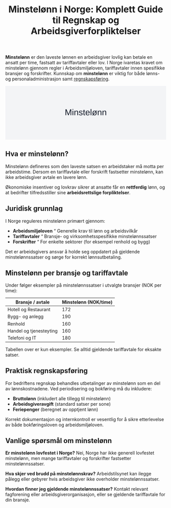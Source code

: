 ﻿---
title: "Minstelønn i Norge: Komplett Guide til Regnskap og Arbeidsgiverforpliktelser"
seoTitle: "Minstelønn i Norge | Guide for arbeidsgivere og regnskap"
description: "Minstelønn er den laveste lønnen arbeidsgiver kan betale per time, fastsatt gjennom tariffavtaler eller forskrifter. I Norge ivaretas minstelønn via bransjevise regler som virksomheter må følge i lønn og regnskap."
summary: "Hva er minstelønn, hvilke bransjer har satser, og hvordan håndteres dette korrekt i lønn og regnskap."
---

**Minstelønn** er den laveste lønnen en arbeidsgiver lovlig kan betale en ansatt per time, fastsatt av tariffavtaler eller lov. I Norge ivaretas kravet om minstelønn gjennom regler i Arbeidsmiljøloven, tariffavtaler innen spesifikke bransjer og forskrifter. Kunnskap om **minstelønn** er viktig for både lønns- og personaladministrasjon samt [regnskapsføring](/blogs/regnskap/hva-er-bokforing "Hva er Bokføring? Komplett Guide til Regnskapsføring").

![Minstelønn i Regnskap](minstelonn-image.svg)

## Hva er minstelønn?

Minstelønn defineres som den laveste satsen en arbeidstaker må motta per arbeidstime. Dersom en tariffavtale eller forskrift fastsetter minstelønn, kan ikke arbeidsgiver avtale en lavere lønn.

Økonomiske insentiver og lovkrav sikrer at ansatte får en **rettferdig** lønn, og at bedrifter tilfredsstiller sine **arbeidsrettslige forpliktelser**.

## Juridisk grunnlag

I Norge reguleres minstelønn primært gjennom:

* **Arbeidsmiljøloven** “ Generelle krav til lønn og arbeidsvilkår
* **Tariffavtaler** “ Bransje- og virksomhetsspesifikke minstelønnssatser
* **Forskrifter** “ For enkelte sektorer (for eksempel renhold og bygg)

Det er arbeidsgivers ansvar å holde seg oppdatert på gjeldende minstelønnssatser og sørge for korrekt lønnsutbetaling.

## Minstelønn per bransje og tariffavtale

Under følger eksempler på minstelønnssatser i utvalgte bransjer (NOK per time):

| Bransje / avtale         | Minstelønn (NOK/time) |
|--------------------------|-----------------------|
| Hotell og Restaurant     | 172                   |
| Bygg- og anlegg          | 190                   |
| Renhold                  | 160                   |
| Handel og tjenesteyting  | 160                   |
| Telefoni og IT           | 180                   |

Tabellen over er kun eksempler. Se alltid gjeldende tariffavtale for eksakte satser.

## Praktisk regnskapsføring

For bedriftens regnskap behandles utbetalinger av minstelønn som en del av lønnskostnadene. Ved periodisering og bokføring må du inkludere:

* **Bruttolønn** (inkludert alle tillegg til minstelønn)
* **Arbeidsgiveravgift** (standard satser per sone)
* **Feriepenger** (beregnet av opptjent lønn)

Korrekt dokumentasjon og internkontroll er vesentlig for å sikre etterlevelse av både bokføringsloven og arbeidsmiljøloven.

## Vanlige spørsmål om minstelønn

**Er minstelønn lovfestet i Norge?**
Nei, Norge har ikke generell lovfestet minstelønn, men mange tariffavtaler og forskrifter fastsetter minstelønnssatser.

**Hva skjer ved brudd på minstelønnskrav?**
Arbeidstilsynet kan ilegge pålegg eller gebyrer hvis arbeidsgiver ikke overholder minstelønnssatser.

**Hvordan finner jeg gjeldende minstelønnssatser?**
Kontakt relevant fagforening eller arbeidsgiverorganisasjon, eller se gjeldende tariffavtale for din bransje.











